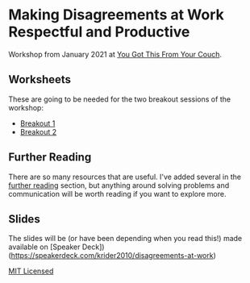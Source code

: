# Making Disagreements at Work Respectful and Productive

Workshop from January 2021 at [You Got This From Your Couch](https://yougotthis.io/couch/).

## Worksheets

These are going to be needed for the two breakout sessions of the workshop:

* [Breakout 1](breakout_one.md)
* [Breakout 2](breakout_two.md)
## Further Reading

There are so many resources that are useful. I've added several in the [further reading](further_reading.md) section, but anything around solving problems and communication will be worth reading if you want to explore more.

## Slides

The slides will be (or have been depending when you read this!) made available on [Speaker Deck])(https://speakerdeck.com/krider2010/disagreements-at-work)



[MIT Licensed](LICENSE)
